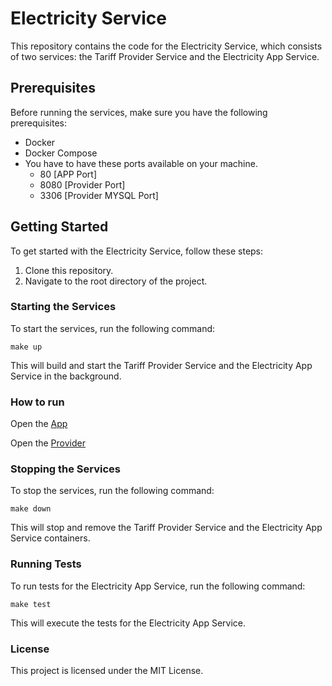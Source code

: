# Electricity Service

This repository contains the code for the Electricity Service, which consists of two services: the Tariff Provider Service and the Electricity App Service.

## Prerequisites

Before running the services, make sure you have the following prerequisites:

- Docker
- Docker Compose
- You have to have these ports available on your machine.
  - 80 [APP Port]
  - 8080 [Provider Port]
  - 3306 [Provider MYSQL Port]

## Getting Started

To get started with the Electricity Service, follow these steps:

1. Clone this repository.
2. Navigate to the root directory of the project.

### Starting the Services

To start the services, run the following command:

```shell
make up
```

This will build and start the Tariff Provider Service and the Electricity App Service in the background.

### How to run

Open the <a href="http://localhost/api" target="_blank">App</a>

Open the <a href="http://localhost:8080/api">Provider</a>

### Stopping the Services

To stop the services, run the following command:

```shell
make down
```

This will stop and remove the Tariff Provider Service and the Electricity App Service containers.

### Running Tests

To run tests for the Electricity App Service, run the following command:

```shell
make test
```

This will execute the tests for the Electricity App Service.

### License

This project is licensed under the MIT License.
